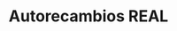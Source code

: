 ---
title: "Autorecambios REAL"
url: /torremolinos/autorecambios-real-calle-antonio-de-nebrija/
shop: piezas de automóviles
---